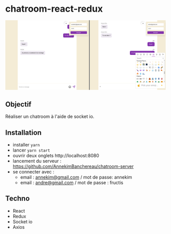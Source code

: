 # chatroom-react-redux

<img src="./chatroom_readme.PNG" alt="chatroom" width="3000"/>

## Objectif

Réaliser un chatroom à l'aide de socket io.

## Installation

* installer `yarn`
* lancer `yarn start`
* ouvrir deux onglets http://localhost:8080
* lancement du serveur : https://github.com/AnnekimBanchereau/chatroom-server
* se connecter avec :
  - email : annekim@gmail.com / mot de passe: annekim
  - email : andre@gmail.com / mot de passe : fructis

## Techno

* React
* Redux
* Socket io
* Axios
